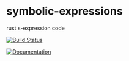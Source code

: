 # symbolic-expressions
rust s-expression code

[![Build Status](https://travis-ci.org/productize/symbolic-expressions.svg?branch=master)](https://travis-ci.org/productize/symbolic-expressions)

[![Documentation](https://docs.rs/mio/badge.svg)](https://docs.rs/symbolic_expressions/)
